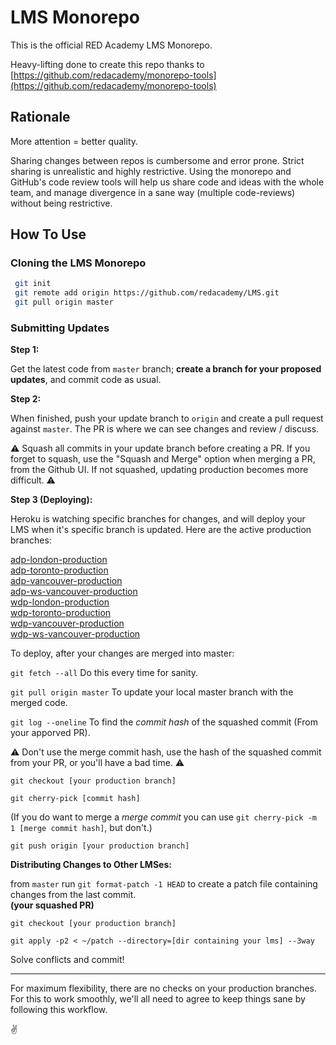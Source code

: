 # LMS Monorepo

This is the official RED Academy LMS Monorepo.

Heavy-lifting done to create this repo thanks to [https://github.com/redacademy/monorepo-tools](https://github.com/redacademy/monorepo-tools)

## Rationale

More attention = better quality.

Sharing changes between repos is cumbersome and error prone. Strict sharing is unrealistic and highly restrictive. Using the monorepo and GitHub's code review tools will help us share code and ideas with the whole team, and manage divergence in a sane way (multiple code-reviews) without being restrictive.

## How To Use

### Cloning the LMS Monorepo

```bash
 git init
 git remote add origin https://github.com/redacademy/LMS.git
 git pull origin master
```

### Submitting Updates

**Step 1:**

Get the latest code from `master` branch; **create a branch for your proposed updates**, and commit code as usual.

**Step 2:**

When finished, push your update branch to `origin` and create a pull request against `master`.
The PR is where we can see changes and review / discuss.

⚠️ Squash all commits in your update branch before creating a PR. If you forget to squash, use the "Squash and Merge" option when merging a PR, from the Github UI. If not squashed, updating production becomes more difficult. ⚠️

**Step 3 (Deploying):**

Heroku is watching specific branches for changes, and will deploy your LMS when it's specific branch is updated. Here are the active production branches:

[adp-london-production](https://github.com/redacademy/LMS/tree/adp-london-production)<br/>
[adp-toronto-production](https://github.com/redacademy/LMS/tree/adp-toronto-production)<br/>
[adp-vancouver-production](https://github.com/redacademy/LMS/tree/adp-vancouver-production)<br/>
[adp-ws-vancouver-production](https://github.com/redacademy/LMS/tree/adp-ws-vancouver-production)<br />
[wdp-london-production](https://github.com/redacademy/LMS/tree/wdp-london-production)<br/>
[wdp-toronto-production](https://github.com/redacademy/LMS/tree/wdp-toronto-production)<br/>
[wdp-vancouver-production](https://github.com/redacademy/LMS/tree/wdp-vancouver-production)<br/>
[wdp-ws-vancouver-production](https://github.com/redacademy/LMS/tree/wdp-ws-vancouver-production)<br />

To deploy, after your changes are merged into master:

`git fetch --all` Do this every time for sanity.

`git pull origin master` To update your local master branch with the merged code.

`git log --oneline` To find the _commit hash_ of the squashed commit (From your apporved PR).

⚠️ Don't use the merge commit hash, use the hash of the squashed commit from your PR, or you'll have a bad time. ⚠️

`git checkout [your production branch]`

`git cherry-pick [commit hash]`

(If you do want to merge a _merge commit_ you can use `git cherry-pick -m 1 [merge commit hash]`, but don't.)

`git push origin [your production branch]`

**Distributing Changes to Other LMSes:**

from `master` run `git format-patch -1 HEAD` to create a patch file containing changes from the last commit. <br/>
**(your squashed PR)**

`git checkout [your production branch]`

`git apply -p2 < ~/patch --directory=[dir containing your lms] --3way`

Solve conflicts and commit!

---

For maximum flexibility, there are no checks on your production branches. For this to work smoothly, we'll all need to agree to keep things sane by following this workflow.

✌️
